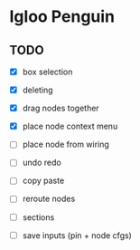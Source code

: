 # Igloo Penguin

## TODO
- [x] box selection
- [x] deleting
- [x] drag nodes together
- [x] place node context menu
- [ ] place node from wiring
- [ ] undo redo
- [ ] copy paste
- [ ] reroute nodes
- [ ] sections
- [ ] save inputs (pin + node cfgs)

